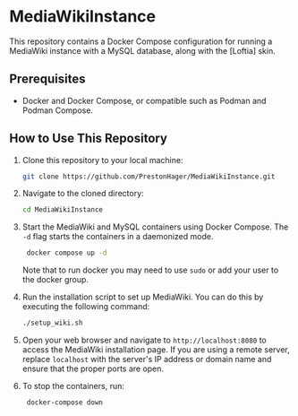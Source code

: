 # MediaWikiInstance

This repository contains a Docker Compose configuration for running a MediaWiki
instance with a MySQL database, along with the [Loftia] skin.

## Prerequisites

 - Docker and Docker Compose, or compatible such as Podman and Podman Compose.

## How to Use This Repository

 1. Clone this repository to your local machine:
    ```bash
    git clone https://github.com/PrestonHager/MediaWikiInstance.git
     ```
 2. Navigate to the cloned directory:
    ```bash
    cd MediaWikiInstance
    ```
 3. Start the MediaWiki and MySQL containers using Docker Compose. The `-d` flag
    starts the containers in a daemonized mode.
    ```bash
     docker compose up -d
     ```
     Note that to run docker you may need to use `sudo` or add your user to the
     docker group.
 4. Run the installation script to set up MediaWiki. You can do this by
    executing the following command:
    ```bash
    ./setup_wiki.sh
    ```
 4. Open your web browser and navigate to `http://localhost:8080` to access the
    MediaWiki installation page. If you are using a remote server, replace
    `localhost` with the server's IP address or domain name and ensure that the
    proper ports are open.
 5. To stop the containers, run:
 
    ```bash
     docker-compose down
     ```

[0]: https://github.com/PrestonHager/LoftiaMediaWikiSkin

